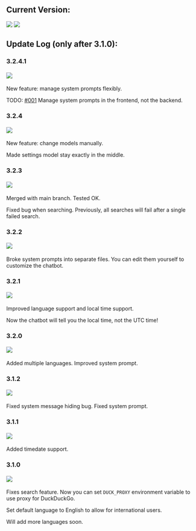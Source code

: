## Current Version:

[![](https://img.shields.io/badge/Dev-3.2.4.1-blue)](https://github.com/Davidasx/flask-gpt/tree/dev)
[![](https://img.shields.io/badge/Main-3.2.3-red)](https://github.com/Davidasx/flask-gpt/tree/main)

## Update Log (only after 3.1.0):

### 3.2.4.1

#### [![](https://img.shields.io/badge/Dev-20241105-blue)](https://github.com/Davidasx/flask-gpt/)

New feature: manage system prompts flexibly.

TODO: [#001](TODO/001.md) Manage system prompts in the frontend, not the backend.

### 3.2.4

#### [![](https://img.shields.io/badge/Dev-20241102-blue)](https://github.com/Davidasx/flask-gpt/tree/a6f11c738fd8468b6566210c1747b7aad5507b44)

New feature: change models manually.

Made settings model stay exactly in the middle.

### 3.2.3

#### [![](https://img.shields.io/badge/Dev/Main-20241028-purple)](https://github.com/Davidasx/flask-gpt/tree/c0bea4f259e671a56d1918afe8a93daf7a2aa3f9)

Merged with main branch. Tested OK.

Fixed bug when searching. Previously, all searches will fail after a single failed search.

### 3.2.2

#### ![](https://img.shields.io/badge/Dev-20241028-blue)
Broke system prompts into separate files. You can edit them yourself to customize the chatbot.

### 3.2.1

#### ![](https://img.shields.io/badge/Dev-20241028-blue)

Improved language support and local time support.

Now the chatbot will tell you the local time, not the UTC time!

### 3.2.0

#### ![](https://img.shields.io/badge/Dev-20241028-blue)

Added multiple languages. Improved system prompt.

### 3.1.2

#### ![](https://img.shields.io/badge/Dev/Main-20241028-purple)

Fixed system message hiding bug. Fixed system prompt.

### 3.1.1

#### ![](https://img.shields.io/badge/Dev/Main-20241027-purple)

Added timedate support.

### 3.1.0

#### ![](https://img.shields.io/badge/Dev/Main-20241027-purple)

Fixes search feature. Now you can set `DUCK_PROXY` environment variable to use proxy for DuckDuckGo.

Set default language to English to allow for international users.

Will add more languages soon.